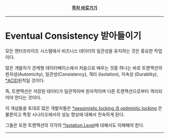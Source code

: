 <div align="center">

#### [목차 바로가기](https://github.com/dhslrl321/cqrs-journey-korean-ver/blob/master/Table%20of%20Contents.mdwn)

</div>

---

# Eventual Consistency 받아들이기

모든 엔터프라이즈 시스템에서 비즈니스 데이터의 일관성을 유지하는 것은 중요한 작업이다.

많은 개발자가 관계형 데이터베이스에서 처음으로 배우는 것중 하나는 바로 트랜잭션의 원자성(Automicity), 일관성(Consistency), 격리 (Isolation), 지속성 (Durablity), [\*ACID](#)원칙일 것이다.

즉, 트랜잭션은 저장된 데이터가 일관적이며 원자적이며 다른 트랜잭션으로부터 격리되어야 한다는 것이다.

이 개념들을 토대로 많은 개발자들은 [\*pessimistic locking 과 optimistic locking](#) 은 물론이고 특정 시나리오에서의 성능 향상에 대해서 친숙하게 된다.

그들은 또한 트랜잭션의 각각의 [\*Isolation Level](#)에 대해서도 이해해야 한다.

---

